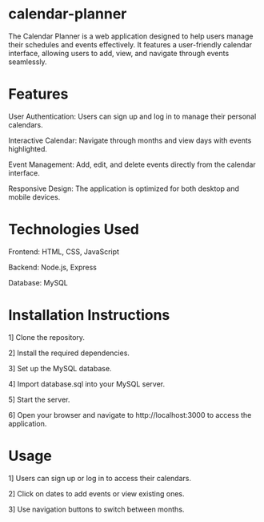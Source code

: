 # calendar-planner
The Calendar Planner is a web application designed to help users manage their schedules and events effectively. It features a user-friendly calendar interface, allowing users to add, view, and navigate through events seamlessly.

# Features
User Authentication: Users can sign up and log in to manage their personal calendars.

Interactive Calendar: Navigate through months and view days with events highlighted.

Event Management: Add, edit, and delete events directly from the calendar interface.

Responsive Design: The application is optimized for both desktop and mobile devices.

# Technologies Used

Frontend: HTML, CSS, JavaScript

Backend: Node.js, Express

Database: MySQL

# Installation Instructions

1] Clone the repository.

2] Install the required dependencies.

3] Set up the MySQL database.

4] Import database.sql into your MySQL server.

5] Start the server.

6] Open your browser and navigate to http://localhost:3000 to access the application.

# Usage

1] Users can sign up or log in to access their calendars.

2] Click on dates to add events or view existing ones.

3] Use navigation buttons to switch between months.

